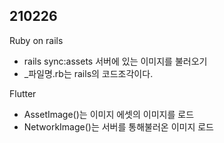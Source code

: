<h2>210226</h2>

<p>Ruby on rails</p>
<ul>
  <li>rails sync:assets 서버에 있는 이미지를 불러오기</li>
  <li>_파일명.rb는 rails의 코드조각이다.</li>
</ul>
<p>Flutter</p>
<ul>
  <li>AssetImage()는 이미지 에셋의 이미지를 로드</li>
  <li>NetworkImage()는 서버를 통해불러온 이미지 로드</li>
</ul>
